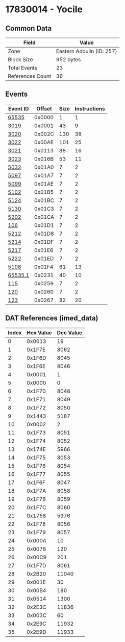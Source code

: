 # 17830014 - Yocile

## Common Data

| Field            | Value                     |
|------------------|---------------------------|
| Zone             | Eastern Adoulin (ID: 257) |
| Block Size       | 952 bytes                 |
| Total Events     | 23                        |
| References Count | 36                        |

## Events

| Event ID                | Offset   |   Size |   Instructions |
|-------------------------|----------|--------|----------------|
| [65535](./65535.md)     | 0x0000   |      1 |              1 |
| [3019](./3019.md)       | 0x0001   |     43 |              9 |
| [3020](./3020.md)       | 0x002C   |    130 |             38 |
| [3022](./3022.md)       | 0x00AE   |    101 |             25 |
| [3021](./3021.md)       | 0x0113   |     88 |             16 |
| [3023](./3023.md)       | 0x016B   |     53 |             11 |
| [5032](./5032.md)       | 0x01A0   |      7 |              2 |
| [5097](./5097.md)       | 0x01A7   |      7 |              2 |
| [5099](./5099.md)       | 0x01AE   |      7 |              2 |
| [5102](./5102.md)       | 0x01B5   |      7 |              2 |
| [5124](./5124.md)       | 0x01BC   |      7 |              2 |
| [5130](./5130.md)       | 0x01C3   |      7 |              2 |
| [5202](./5202.md)       | 0x01CA   |      7 |              2 |
| [106](./106.md)         | 0x01D1   |      7 |              2 |
| [5212](./5212.md)       | 0x01D8   |      7 |              2 |
| [5214](./5214.md)       | 0x01DF   |      7 |              2 |
| [5217](./5217.md)       | 0x01E6   |      7 |              2 |
| [5222](./5222.md)       | 0x01ED   |      7 |              2 |
| [5108](./5108.md)       | 0x01F4   |     61 |             13 |
| [65535.1](./65535.1.md) | 0x0231   |     40 |             10 |
| [115](./115.md)         | 0x0259   |      7 |              2 |
| [120](./120.md)         | 0x0260   |      7 |              2 |
| [123](./123.md)         | 0x0267   |     82 |             20 |

## DAT References (imed_data)

|   Index | Hex Value   |   Dec Value |
|---------|-------------|-------------|
|       0 | 0x0013      |          19 |
|       1 | 0x1F7E      |        8062 |
|       2 | 0x1F6D      |        8045 |
|       3 | 0x1F6E      |        8046 |
|       4 | 0x0001      |           1 |
|       5 | 0x0000      |           0 |
|       6 | 0x1F70      |        8048 |
|       7 | 0x1F71      |        8049 |
|       8 | 0x1F72      |        8050 |
|       9 | 0x1443      |        5187 |
|      10 | 0x0002      |           2 |
|      11 | 0x1F73      |        8051 |
|      12 | 0x1F74      |        8052 |
|      13 | 0x174E      |        5966 |
|      14 | 0x1F75      |        8053 |
|      15 | 0x1F76      |        8054 |
|      16 | 0x1F77      |        8055 |
|      17 | 0x1F6F      |        8047 |
|      18 | 0x1F7A      |        8058 |
|      19 | 0x1F7B      |        8059 |
|      20 | 0x1F7C      |        8060 |
|      21 | 0x1758      |        5976 |
|      22 | 0x1F78      |        8056 |
|      23 | 0x1F79      |        8057 |
|      24 | 0x000A      |          10 |
|      25 | 0x0078      |         120 |
|      26 | 0x00C9      |         201 |
|      27 | 0x1F7D      |        8061 |
|      28 | 0x2B20      |       11040 |
|      29 | 0x001E      |          30 |
|      30 | 0x00B4      |         180 |
|      31 | 0x0514      |        1300 |
|      32 | 0x2E3C      |       11836 |
|      33 | 0x003C      |          60 |
|      34 | 0x2E9C      |       11932 |
|      35 | 0x2E9D      |       11933 |
